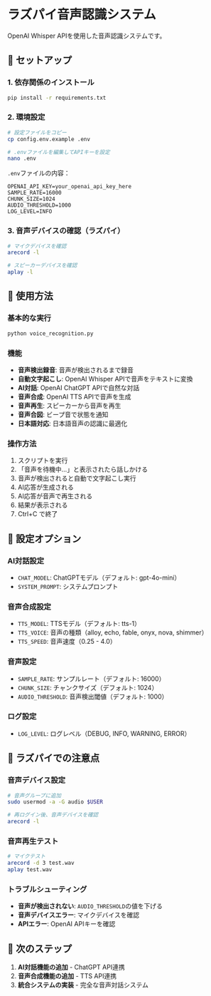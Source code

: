 # ラズパイ音声認識システム

OpenAI Whisper APIを使用した音声認識システムです。

## 🚀 セットアップ

### 1. 依存関係のインストール
```bash
pip install -r requirements.txt
```

### 2. 環境設定
```bash
# 設定ファイルをコピー
cp config.env.example .env

# .envファイルを編集してAPIキーを設定
nano .env
```

`.env`ファイルの内容：
```
OPENAI_API_KEY=your_openai_api_key_here
SAMPLE_RATE=16000
CHUNK_SIZE=1024
AUDIO_THRESHOLD=1000
LOG_LEVEL=INFO
```

### 3. 音声デバイスの確認（ラズパイ）
```bash
# マイクデバイスを確認
arecord -l

# スピーカーデバイスを確認
aplay -l
```

## 🎤 使用方法

### 基本的な実行
```bash
python voice_recognition.py
```

### 機能
- **音声検出録音**: 音声が検出されるまで録音
- **自動文字起こし**: OpenAI Whisper APIで音声をテキストに変換
- **AI対話**: OpenAI ChatGPT APIで自然な対話
- **音声合成**: OpenAI TTS APIで音声を生成
- **音声再生**: スピーカーから音声を再生
- **音声合図**: ビープ音で状態を通知
- **日本語対応**: 日本語音声の認識に最適化

### 操作方法
1. スクリプトを実行
2. 「音声を待機中...」と表示されたら話しかける
3. 音声が検出されると自動で文字起こし実行
4. AI応答が生成される
5. AI応答が音声で再生される
6. 結果が表示される
7. Ctrl+C で終了

## 🔧 設定オプション

### AI対話設定
- `CHAT_MODEL`: ChatGPTモデル（デフォルト: gpt-4o-mini）
- `SYSTEM_PROMPT`: システムプロンプト

### 音声合成設定
- `TTS_MODEL`: TTSモデル（デフォルト: tts-1）
- `TTS_VOICE`: 音声の種類（alloy, echo, fable, onyx, nova, shimmer）
- `TTS_SPEED`: 音声速度（0.25 - 4.0）

### 音声設定
- `SAMPLE_RATE`: サンプルレート（デフォルト: 16000）
- `CHUNK_SIZE`: チャンクサイズ（デフォルト: 1024）
- `AUDIO_THRESHOLD`: 音声検出閾値（デフォルト: 1000）

### ログ設定
- `LOG_LEVEL`: ログレベル（DEBUG, INFO, WARNING, ERROR）

## 🍓 ラズパイでの注意点

### 音声デバイス設定
```bash
# 音声グループに追加
sudo usermod -a -G audio $USER

# 再ログイン後、音声デバイスを確認
arecord -l
```

### 音声再生テスト
```bash
# マイクテスト
arecord -d 3 test.wav
aplay test.wav
```

### トラブルシューティング
- **音声が検出されない**: `AUDIO_THRESHOLD`の値を下げる
- **音声デバイスエラー**: マイクデバイスを確認
- **APIエラー**: OpenAI APIキーを確認

## 📝 次のステップ

1. **AI対話機能の追加** - ChatGPT API連携
2. **音声合成機能の追加** - TTS API連携
3. **統合システムの実装** - 完全な音声対話システム
